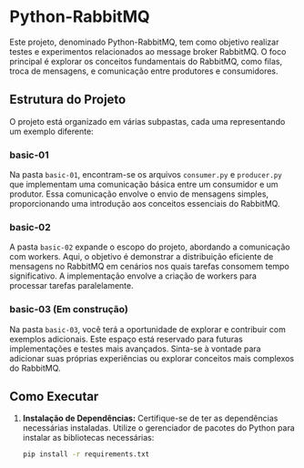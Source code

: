 # Python-RabbitMQ

Este projeto, denominado Python-RabbitMQ, tem como objetivo realizar testes e experimentos relacionados ao message broker RabbitMQ. O foco principal é explorar os conceitos fundamentais do RabbitMQ, como filas, troca de mensagens, e comunicação entre produtores e consumidores.

## Estrutura do Projeto

O projeto está organizado em várias subpastas, cada uma representando um exemplo diferente:

### basic-01

Na pasta `basic-01`, encontram-se os arquivos `consumer.py` e `producer.py` que implementam uma comunicação básica entre um consumidor e um produtor. Essa comunicação envolve o envio de mensagens simples, proporcionando uma introdução aos conceitos essenciais do RabbitMQ.

### basic-02

A pasta `basic-02` expande o escopo do projeto, abordando a comunicação com workers. Aqui, o objetivo é demonstrar a distribuição eficiente de mensagens no RabbitMQ em cenários nos quais tarefas consomem tempo significativo. A implementação envolve a criação de workers para processar tarefas paralelamente.

### basic-03 (Em construção)

Na pasta `basic-03`, você terá a oportunidade de explorar e contribuir com exemplos adicionais. Este espaço está reservado para futuras implementações e testes mais avançados. Sinta-se à vontade para adicionar suas próprias experiências ou explorar conceitos mais complexos do RabbitMQ.

## Como Executar

1. **Instalação de Dependências:**
   Certifique-se de ter as dependências necessárias instaladas. Utilize o gerenciador de pacotes do Python para instalar as bibliotecas necessárias:

   ```bash
   pip install -r requirements.txt
